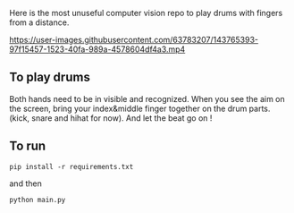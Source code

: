 Here is the most unuseful computer vision repo to play drums with fingers from a distance. 


https://user-images.githubusercontent.com/63783207/143765393-97f15457-1523-40fa-989a-4578604df4a3.mp4



## To play drums
Both hands need to be in visible and recognized.
When you see the aim on the screen, bring your index&middle finger together
on the drum parts. (kick, snare and hihat for now). And let the beat go on !

## To run

```
pip install -r requirements.txt
```

and then 

```
python main.py
```
